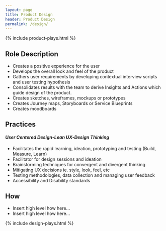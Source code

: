 ```yaml
---
layout: page
title: Product Design
header: Product Design
permalink: /design/
---
```


<div class="row">
<div class="col-md-3">
        {% include product-plays.html %}
</div>

<div class="col-md-6">
<h2 class="roledescription" id="roledescription">Role Description</h2>
<ul>
<li> Creates a positive experience for the user</li>
<li> Develops the overall look and feel of the product</li>
<li> Gathers user requirements by developing contextual interview scripts and user testing hypothesis</li>
<li>Consolidates results with the team to derive Insights and Actions which guide design of the product.</li>
<li>Creates sketches, wireframes, mockups or prototypes</li>
<li>Creates Journey maps, Storyboards or Service Blueprints</li>
<li>Creates moodboards</li>
</ul>
<h2 class="practices" id="practices"> Practices </h2>
<h4><i>User Centered Design-Lean UX-Design Thinking</i></h4>
<ul>
<li>Facilitates the rapid learning, ideation, prototyping and testing (Build, Measure, Learn)</li>
<li>Facilitator for design sessions and ideation</li>
<li>Brainstorming techniques for convergent and divergent thinking</li>
<li>Mitigating UX decisions ie. style, look, feel, etc</li>
<li>Testing methodologies, data collection and managing user feedback</li>
<li>Accessibility and Disability standards</li>
</ul>

<h2 class="how" id="how"> How </h2>
<ul>
<li>Insert high level how here...</li>
<li>Insert high level how here...</li>
</ul>
</div>

  <div class="col-md-3">
        {% include design-plays.html %}

</div>
